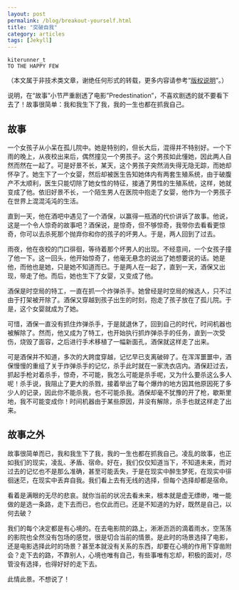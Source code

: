 ```yaml
---
layout: post
permalink: /blog/breakout-yourself.html
title: "突破自我"
category: articles
tags: [Jekyll]
---
```



    kiterunner_t
    TO THE HAPPY FEW


（本文属于非技术类文章，谢绝任何形式的转载，更多内容请参考“[版权说明][1]”。）

说明，在“故事”小节严重剧透了电影”Predestination”，不喜欢剧透的就不要看下去了！故事很简单：我和我生下了我，我的一生也都在抓我自己。

## 故事

一个女孩子从小呆在孤儿院中。她是特别的，但长大后，混得并不特别好。一个下雨的晚上，从夜校出来后，偶然撞见一个男孩子。这个男孩如此懂她，因此两人自然而然在一起了。可是好景不长，某天，这个男孩子突然消失得无隐无踪，而她却怀孕了。她生下了一个女婴，然后却被医生告知她体内有两套生殖系统，由于破腹产不太顺利，医生只能切除了她女性的特征，接通了男性的生殖系统，这样，她就变成了他。依旧好景不长，一个陌生男人在医院中抱走了女婴，他作为一个男孩子在世界上混混沌沌的生活。

直到一天，他在酒吧中遇见了一个酒保，以赢得一瓶酒的代价讲诉了故事。他说，这是一个令人惊奇的故事吧？酒保说，是惊奇，但不够惊奇，我带你去看看更惊奇，你可以去杀死那个抛弃你和你的孩子的坏男人。于是，两人回到了过去。

雨夜，他在夜校的门口徘徊，等待着那个坏男人的出现。不经意间，一个女孩子撞了他一下。这一回头，他开始惊奇了，他毫无悬念的说出了她想要说的话。她是他，而他也是她，只是她不知道而已。于是两人在一起了，直到一天，酒保又出现，带走了他。而后，她也生下了女婴，又变成了他。

酒保是时空局的特工，一直在抓一个炸弹杀手。她曾经是时空局的候选人，只不过由于打架被开除了。酒保又穿越到孩子出生的时刻，抱走了孩子放在了孤儿院。于是，这个女婴就成为了她。

可惜，酒保一直没有抓住炸弹杀手，于是就退休了，回到自己的时代，时间机器也被解除了。然而，他又成为了特工，也开始执行抓炸弹杀手的任务，直到一次受伤，烧毁了面容，之后进行手术移植了一幅新面孔，酒保就这样走了出来。

可是酒保并不知道，多次的大跨度穿越，记忆早已支离破碎了。在浑浑噩噩中，酒保慢慢的重组了关于炸弹杀手的记忆，杀手此时就在一家洗衣店内。酒保赶过去，抓起手枪对着杀手，惊奇，不可能，我怎么可能是杀手呢，又为什么要杀这么多人呢！杀手说，我阻止了更大的杀戮，接着举出了每个爆炸的地方因其他原因死了多少人的记录，因此你不能杀我，也不可能杀我。酒保却毫不犹豫的开了枪，歇斯里地，我不可能变成你！时间机器由于某些原因，并没有解除，杀手也就这样走了出来。

## 故事之外

故事很简单而已，我和我生下了我，我的一生也都在抓我自己。凌乱的故事，也正如我们的现实，凌乱、矛盾、宿命。好在，我们仅仅知道当下，不知道未来，而对过去的记忆也不是那么准确，甚至可能丢失，于是在现实中醉生梦死，在现实中徘徊迷茫，在现实中丢弃自我。我们看上去有无线的选择，但每个选择却都是宿命。

看着是满眼的无尽的悲哀。就你当前的状况去看未来，根本就是虚无缥缈，唯一能做的是选一条路，走下去而已，也仅此而已。还是不知道的为好，既然是自己，以何去破？

我们的每个决定都是有心境的。在去电影院的路上，淅淅沥沥的滴着雨水，空荡荡的影院也全然没有包场的感觉，很是切合当前的情景。是此时的场景选择了电影，还是电影选择此时的场景？甚至本就没有关系的东西，却要在心境的作用下穿凿附会？走下去的路，不靠别人，心境也唯有自己，有些事唯有忘却，积极的面对，尽管没有选择，也得好好的走下去。

此情此景。不想说了！


[1]: http://kiterunner.me/blog/copyright.html
